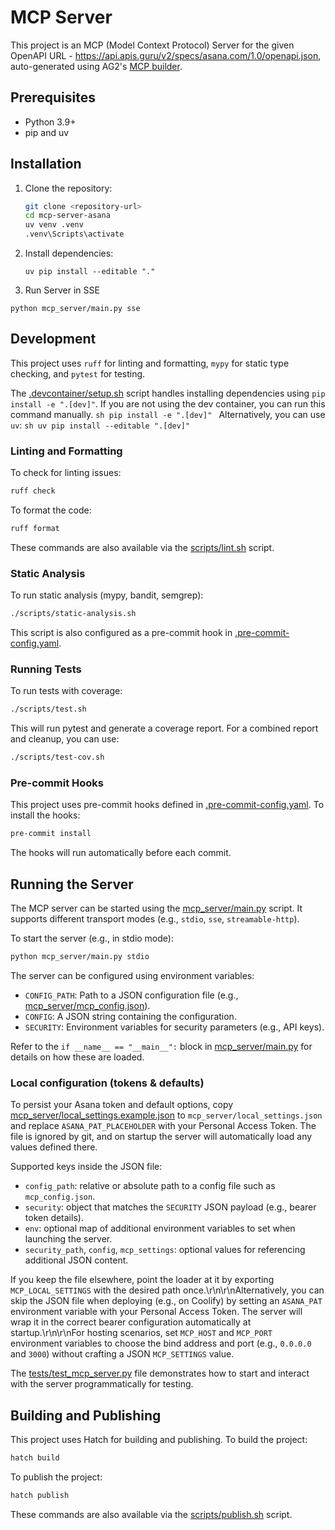 # MCP Server

This project is an MCP (Model Context Protocol) Server for the given OpenAPI URL - https://api.apis.guru/v2/specs/asana.com/1.0/openapi.json, auto-generated using AG2's [MCP builder](https://mcp.ag2.ai).

## Prerequisites

*   Python 3.9+
*   pip and uv

## Installation

1.  Clone the repository:
    ```sh
    git clone <repository-url>
    cd mcp-server-asana
    uv venv .venv
    .venv\Scripts\activate
    ```
2.  Install dependencies:
    ```
    uv pip install --editable "."
    ```
3. Run Server in SSE
```
python mcp_server/main.py sse
```
## Development

This project uses `ruff` for linting and formatting, `mypy` for static type checking, and `pytest` for testing.

The [.devcontainer/setup.sh](.devcontainer/setup.sh) script handles installing dependencies using `pip install -e ".[dev]"`. If you are not using the dev container, you can run this command manually.
    ```sh
    pip install -e ".[dev]"
    ```
    Alternatively, you can use `uv`:
    ```sh
    uv pip install --editable ".[dev]"
    ```

### Linting and Formatting

To check for linting issues:
```sh
ruff check
```

To format the code:
```sh
ruff format
```
These commands are also available via the [scripts/lint.sh](scripts/lint.sh) script.

### Static Analysis

To run static analysis (mypy, bandit, semgrep):
```sh
./scripts/static-analysis.sh
```
This script is also configured as a pre-commit hook in [.pre-commit-config.yaml](.pre-commit-config.yaml).

### Running Tests

To run tests with coverage:
```sh
./scripts/test.sh
```
This will run pytest and generate a coverage report. For a combined report and cleanup, you can use:
```sh
./scripts/test-cov.sh
```

### Pre-commit Hooks

This project uses pre-commit hooks defined in [.pre-commit-config.yaml](.pre-commit-config.yaml). To install the hooks:
```sh
pre-commit install
```
The hooks will run automatically before each commit.

## Running the Server

The MCP server can be started using the [mcp_server/main.py](mcp_server/main.py) script. It supports different transport modes (e.g., `stdio`, `sse`, `streamable-http`).

To start the server (e.g., in stdio mode):
```sh
python mcp_server/main.py stdio
```

The server can be configured using environment variables:
*   `CONFIG_PATH`: Path to a JSON configuration file (e.g., [mcp_server/mcp_config.json](mcp_server/mcp_config.json)).
*   `CONFIG`: A JSON string containing the configuration.
*   `SECURITY`: Environment variables for security parameters (e.g., API keys).

Refer to the `if __name__ == "__main__":` block in [mcp_server/main.py](mcp_server/main.py) for details on how these are loaded.

### Local configuration (tokens & defaults)

To persist your Asana token and default options, copy [mcp_server/local_settings.example.json](mcp_server/local_settings.example.json) to `mcp_server/local_settings.json` and replace `ASANA_PAT_PLACEHOLDER` with your Personal Access Token. The file is ignored by git, and on startup the server will automatically load any values defined there.

Supported keys inside the JSON file:
* `config_path`: relative or absolute path to a config file such as `mcp_config.json`.
* `security`: object that matches the `SECURITY` JSON payload (e.g., bearer token details).
* `env`: optional map of additional environment variables to set when launching the server.
* `security_path`, `config`, `mcp_settings`: optional values for referencing additional JSON content.

If you keep the file elsewhere, point the loader at it by exporting `MCP_LOCAL_SETTINGS` with the desired path once.\r\n\r\nAlternatively, you can skip the JSON file when deploying (e.g., on Coolify) by setting an `ASANA_PAT` environment variable with your Personal Access Token. The server will wrap it in the correct bearer configuration automatically at startup.\r\n\r\nFor hosting scenarios, set `MCP_HOST` and `MCP_PORT` environment variables to choose the bind address and port (e.g., `0.0.0.0` and `3000`) without crafting a JSON `MCP_SETTINGS` value.


The [tests/test_mcp_server.py](tests/test_mcp_server.py) file demonstrates how to start and interact with the server programmatically for testing.

## Building and Publishing

This project uses Hatch for building and publishing.
To build the project:
```sh
hatch build
```
To publish the project:
```sh
hatch publish
```
These commands are also available via the [scripts/publish.sh](scripts/publish.sh) script.
